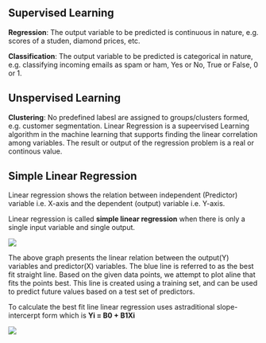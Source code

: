 ## Supervised Learning 

**Regression**: The output variable to be predicted is continuous in nature, e.g. scores of a studen, diamond prices, etc. 

**Classification**: The output variable to be predicted is categorical in nature, e.g. classifying incoming emails as spam or ham, Yes or No, True or False, 0 or 1. 

## Unspervised Learning 
**Clustering**: No predefined labesl are assigned to groups/clusters formed, e.g. customer segmentation. Linear Regression is a supeervised Learning algorithm in the machine learning that supports finding the linear correlation among variables. The result or output of the regression problem is a real or continous value. 

## Simple Linear Regression 

Linear regression shows the relation between independent (Predictor) variable i.e. X-axis and the dependent (output) variable i.e. Y-axis. 

Linear regression is called **simple linear regression** when there is only a single input variable and single output. 

![](https://editor.analyticsvidhya.com/uploads/945791.jpg)

The above graph presents the linear relation between the output(Y) variables and predictor(X) variables. The blue line is referred to as the best fit straight line. Based on the given data points, we attempt to plot aline that fits the points best. This line is created using a training set, and can be used to predict future values based on a test set of predictors. 

To calculate the best fit line linear regression uses astraditional slope-intercerpt form which is **Yi = B0 + B1Xi** 

![](https://editor.analyticsvidhya.com/uploads/375512.jpg)


